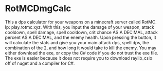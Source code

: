 # RotMCDmgCalc
This a dps calculator for your weapons on a minecraft server called RotMC. Ip: play.rotmc.xyz.
With this, you input the damage of your weapon, attack cooldown, spell damage, spell cooldown, crit chance AS A DECIMAL, attack percent AS A DECIMAL, and the enemy health. Upon pressing the button, it will calculate the stats and give you your main attack dps, spell dps, the combination of the 2, and how long it would take to kill the enemy.
You may either download the exe, or copy the C# code if you do not trust the exe file. The exe is easier because it does not require you to download raylib_cslo off of nuget and a compiler for C#.
